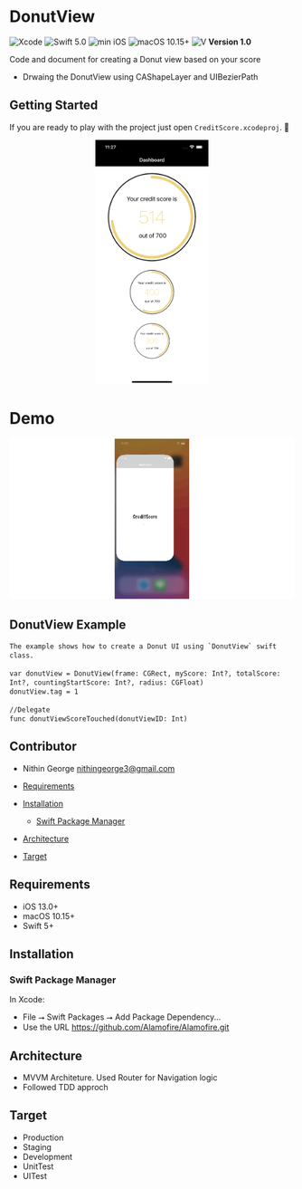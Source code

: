 # DonutView
![Xcode](https://img.shields.io/badge/Xcode-12.0-blue.svg) ![Swift 5.0](https://img.shields.io/badge/Swift-5.0-orange.svg) ![min iOS](https://img.shields.io/badge/min%20iOS-13.0-lightgrey.svg) ![macOS 10.15+](https://img.shields.io/badge/macOS-10.15-orange.svg) ![V](https://img.shields.io/badge/V-1.0-blue.svg)
**Version 1.0**

Code and document for creating a Donut view based on your score
 -  Drwaing the DonutView using  CAShapeLayer and UIBezierPath
    
## Getting Started
If you are ready to play with the project just open `CreditScore.xcodeproj`. :rocket:


<p align="center">
  <img src="./home.png" width="200" alt="VGS Show iOS SDK Aliases" hspace="10">
</p>

# Demo
![alt-text](https://github.com/nithingrg3/DonutView/blob/main/donut.gif)
    
## DonutView Example

    The example shows how to create a Donut UI using `DonutView` swift class.

    var donutView = DonutView(frame: CGRect, myScore: Int?, totalScore: Int?, countingStartScore: Int?, radius: CGFloat)
    donutView.tag = 1
    
    //Delegate
    func donutViewScoreTouched(donutViewID: Int)
    
## Contributor
- Nithin George <nithingeorge3@gmail.com>

- [Requirements](#requirements)
- [Installation](#installation)
    - [Swift Package Manager](#swift-package-manager)
- [Architecture](#Architecture)
- [Target](#Target)
    
## Requirements
* iOS 13.0+
* macOS 10.15+
* Swift 5+

## Installation

### Swift Package Manager

In Xcode:
* File ⭢ Swift Packages ⭢ Add Package Dependency...
* Use the URL https://github.com/Alamofire/Alamofire.git

## Architecture 
* MVVM Architeture. Used Router for Navigation logic
* Followed TDD approch

## Target

* Production
* Staging
* Development
* UnitTest
* UITest


